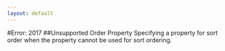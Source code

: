 ```yaml
---
layout: default
---
```


#Error: 2017
##Unsupported Order Property
Specifying a property for sort order when the property cannot be used for sort ordering.
